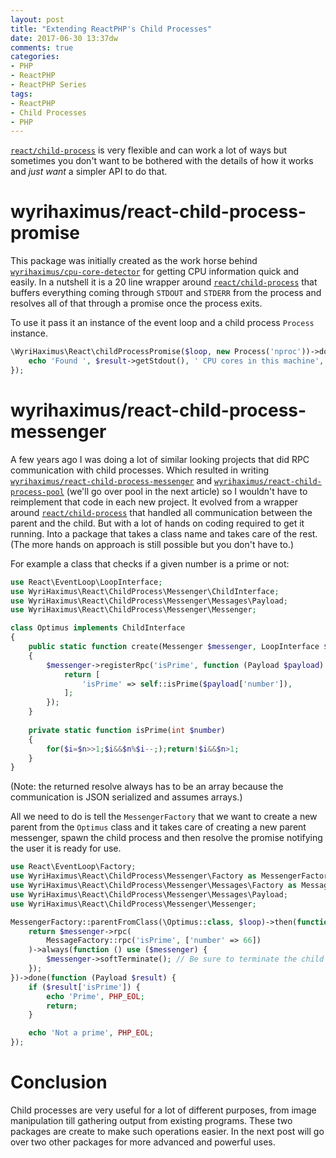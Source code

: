 ```yaml
---
layout: post
title: "Extending ReactPHP's Child Processes"
date: 2017-06-30 13:37dw
comments: true
categories:
- PHP
- ReactPHP
- ReactPHP Series
tags:
- ReactPHP
- Child Processes
- PHP
---
```


[`react/child-process`](https://github.com/reactphp/child-process)  is very flexible and can work a lot of ways but sometimes you don't want to be bothered with the details of how it works and *just want* a simpler API to do that.

<!-- More -->

# wyrihaximus/react-child-process-promise

This package was initially created as the work horse behind [`wyrihaximus/cpu-core-detector`](https://github.com/WyriHaximus/php-cpu-core-detector) for getting CPU information quick and easily.
In a nutshell it is a 20 line wrapper around [`react/child-process`](https://github.com/reactphp/child-process) that buffers everything coming through `STDOUT` and `STDERR` from the process and resolves all of that through a promise once the process exits. 

To use it pass it an instance of the event loop and a child process `Process` instance.

```php
\WyriHaximus\React\childProcessPromise($loop, new Process('nproc'))->done(function (ProcessOutcome $result) {
    echo 'Found ', $result->getStdout(), ' CPU cores in this machine', PHP_EOL;
});
```

# wyrihaximus/react-child-process-messenger 

A few years ago I was doing a lot of similar looking projects that did RPC communication with child processes. 
Which resulted in writing [`wyrihaximus/react-child-process-messenger`](https://github.com/WyriHaximus/reactphp-child-process-messenger) and [`wyrihaximus/react-child-process-pool`](https://github.com/WyriHaximus/reactphp-child-process-pool) (we'll go over pool in the next article) so I wouldn't have to reimplement that code in each new project. 
It evolved from a wrapper around [`react/child-process`](https://github.com/reactphp/child-process) that handled all communication between the parent and the child. But with a lot of hands on coding required to get it running. Into a package that takes a class name and takes care of the rest.
(The more hands on approach is still possible but you don't have to.)

For example a class that checks if a given number is a prime or not: 

```php
use React\EventLoop\LoopInterface;
use WyriHaximus\React\ChildProcess\Messenger\ChildInterface;
use WyriHaximus\React\ChildProcess\Messenger\Messages\Payload;
use WyriHaximus\React\ChildProcess\Messenger\Messenger;

class Optimus implements ChildInterface
{
    public static function create(Messenger $messenger, LoopInterface $loop)
    {    
        $messenger->registerRpc('isPrime', function (Payload $payload) {
            return [
                'isPrime' => self::isPrime($payload['number']),
            ];
        });
    }
    
    private static function isPrime(int $number)
    {
        for($i=$n>>1;$i&&$n%$i--;);return!$i&&$n>1;
    }
}
```

(Note: the returned resolve always has to be an array because the communication is JSON serialized and assumes arrays.)

All we need to do is tell the `MessengerFactory` that we want to create a new parent from the `Optimus` class and it takes care of creating a new parent messenger, spawn the child process and then resolve the promise notifying the user it is ready for use.

```php
use React\EventLoop\Factory;
use WyriHaximus\React\ChildProcess\Messenger\Factory as MessengerFactory;
use WyriHaximus\React\ChildProcess\Messenger\Messages\Factory as MessageFactory;
use WyriHaximus\React\ChildProcess\Messenger\Messages\Payload;
use WyriHaximus\React\ChildProcess\Messenger\Messenger;

MessengerFactory::parentFromClass(\Optimus::class, $loop)->then(function (Messenger $messenger) {
    return $messenger->rpc(
        MessageFactory::rpc('isPrime', ['number' => 66])
    )->always(function () use ($messenger) {
        $messenger->softTerminate(); // Be sure to terminate the child when we're done
    });
})->done(function (Payload $result) {
    if ($result['isPrime']) {
        echo 'Prime', PHP_EOL;
        return;
    }

    echo 'Not a prime', PHP_EOL;
});
```

# Conclusion

Child processes are very useful for a lot of different purposes, from image manipulation till gathering output from existing programs. 
These two packages are create to make such operations easier. 
In the next post will go over two other packages for more advanced and powerful uses.
